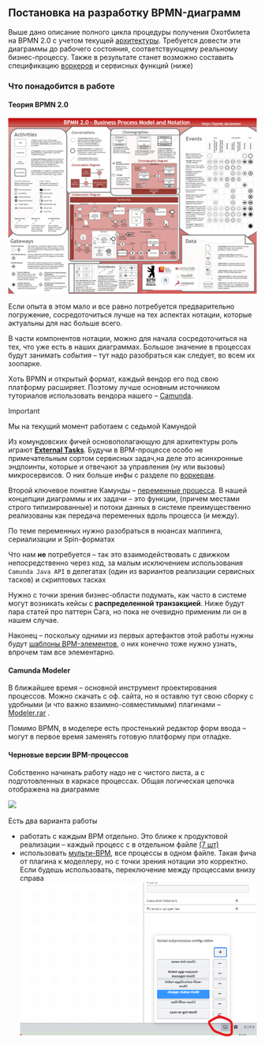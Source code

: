 ## Постановка на разработку BPMN-диаграмм

Выше дано описание полного цикла процедуры получения Охотбилета на BPMN 2.0 с учетом текущей [архитектуры](https://structurizr.kbinform.ru/workspace/2/documentation). Требуется довести эти диаграммы до рабочего состояния, соответствующему реальному бизнес-процессу. Также в результате станет возможно составить спецификацию [воркеров](https://structurizr.kbinform.ru/workspace/2/documentation/Hunt/Microservice%20Archetype) и сервисных функций (ниже)

### Что понадобится в работе

#### Теория BPMN 2.0

![BPMN-2.0-Poster-EN-1](./img/BPMN-2.0-Poster-EN-1.png)

Если опыта в этом мало и все равно потребуется предварительно погружение, сосредоточиться лучше на тех аспектах нотации, которые актуальны для нас больше всего. 

В части компонентов нотации, можно для начала сосредоточиться на тех, что уже есть в наших диаграммах. Большое значение в процессах будут занимать *события* – тут надо разобраться как следует, во всем их зоопарке. 

Хоть BPMN  и открытый формат, каждый вендор его под свою платформу расширяет. Поэтому лучше основным источником туториалов использовать вендора нашего – [Camunda](https://docs.camunda.org/manual/7.20/reference/bpmn20/).

> [!IMPORTANT]
>
> Мы на текущий момент работаем с седьмой Камундой

Из комундовских фичей основополагающую для архитектуры роль играют [**External Tasks**](https://docs.camunda.org/manual/7.20/user-guide/process-engine/external-tasks/). Будучи в BPM-процессе особо не примечательным сортом сервисных задач,на деле это асинхронные эндпоинты, которые и отвечают за управления (ну или вызовы) микросервисов. О них больше инфы с разделе по [воркерам](https://structurizr.kbinform.ru/workspace/2/documentation/Hunt/Microservice%20Archetype#%D0%BD%D0%B0%D0%B7%D0%BD%D0%B0%D1%87%D0%B5%D0%BD%D0%B8%D0%B5-%D0%BC%D0%B8%D0%BA%D1%80%D0%BE%D1%81%D0%B5%D1%80%D0%B2%D0%B8%D1%81%D0%BE%D0%B2).

Второй ключевое понятие Камунды –  [переменные процесса](https://docs.camunda.org/manual/7.20/user-guide/process-engine/variables/). В нашей концепции диаграммы и их задачи – это функции, (причем местами строго типизированные) и потоки данных в системе преимущественно реализованы как передача переменных вдоль процесса (и между).

По теме переменных нужно разобраться в нюансах маппинга, сериализации и Spin-форматах

Что нам **не** потребуется – так это взаимодействовать с движком непосредственно через код, за малым исключением использования `Camunda Java API` в делегатах (один из вариантов реализации сервисных тасков) и скриптовых  тасках

Нужно с точки зрения бизнес-области подумать, как часто в системе могут возникать кейсы с **распределенной транзакцией**. Ниже будут пара статей про паттерн Сага, но пока не очевидно применим ли он в нашем случае.

Наконец –  поскольку одними из первых артефактов этой работы нужны будут [шаблоны BPM-элементов](https://docs.camunda.io/docs/components/modeler/desktop-modeler/element-templates/about-templates/?_gl=1*15ywg1t*_ga*MTM1ODYyNzgzNi4xNzA3NzU5MTkx*_ga_4EYN8X5FNR*MTcwNzc4MDAyNS40LjEuMTcwNzc4MTcxNS41NS4wLjA.), о них конечно тоже нужно узнать, впрочем там все элементарно.

#### Camunda Modeler

В ближайшее время – основной инструмент проектирования процессов. Можно скачать с оф. сайта, но я оставлю тут свою сборку с удобными (и что важно взаимно-совместимыми) плагинами – [Modeler.rar](https://onedrive.live.com/embed?resid=DC53D55E3A363D1B!1428&authkey=!AD4GiCSFg5GyfTw) .

Помимо BPMN, в моделере есть простенький редактор форм ввода – могут в первое время заменять готовую платформу при отладке.

#### Черновые версии BPM-процессов

Собственно начинать работу надо не с чистого листа, а с подготовленных в каркасе процессах. Общая логическая цепочка отображена на диаграмме

![](embed:bpmLevelsView)

Есть два варианта работы

- работать с каждым BPM отдельно. Это ближе к продуктовой реализации – каждый процесс с в отдельном файле [(7 шт)](https://1drv.ms/f/s!Ahs9Njpe1VPcjARfQVEPKWOdUgIY?e=pU8IDJ) 
- использовать [мульти-BPM](https://1drv.ms/u/s!Ahs9Njpe1VPcixEvFmSI4YdX59iz?e=50x3op), все процессы в одном файле. Такая фича от плагина к моделлеру, но с точки зрения нотации это корректно. Если будешь использовать, переключение между процессами внизу справа 
![image-20240213153354382](./img/image-20240213153354382.png)

